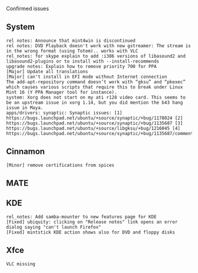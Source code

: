 Confirmed issues

System
------		
	rel notes: Announce that mint4win is discontinued
	rel notes: DVD Playback doesn't work with new gstreamer: The stream is in the wrong format (using Totem).. works with VLC
	rel_notes: for skype explain to add :i386 versions of libasound2 and libasound2-plugins or to install with --install-recommends
	upgrade notes: Explain how to remove priority 700 for PPA
	[Major] Update all translations
	[Major] can't install in EFI mode without Internet connection			
	The add-apt-repository command doesn’t work with “gksu” and “pkexec” which causes various scripts that require this to break under Linux Mint 16 (Y PPA Manager tool for instance).
	system:	Xorg does not start on my ati r128 video card. This seems to be an upstream issue in xorg 1.14, but you did mention the b43 hang issue in Maya.	 	
	apps/drivers: synaptic: Synaptic issues: [1] https://bugs.launchpad.net/ubuntu/+source/synaptic/+bug/1178024 [2] https://bugs.launchpad.net/ubuntu/+source/synaptic/+bug/1135687 [3] https://bugs.launchpad.net/ubuntu/+source/libgksu/+bug/1216045 [4] https://bugs.launchpad.net/ubuntu/+source/synaptic/+bug/1135687/comments/6					
	
Cinnamon
--------		
	[Minor] remove certifications from spices

MATE
----				
	

KDE
---
	rel_notes: Add samba-mounter to new features page for KDE
	[Fixed] ubiquity: clicking on "Release notes" link opens an error dialog saying "can't launch Firefox"
	[Fixed] mintstick KDE action shows also for DVD and floppy disks

Xfce
----
	VLC missing             
